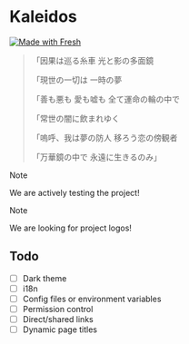 # Kaleidos

[![Made with Fresh](https://fresh.deno.dev/fresh-badge-dark.svg)](https://fresh.deno.dev)

> 「因果は巡る糸車 光と影の多面鏡
>
> 「現世の一切は 一時の夢
>
> 「善も悪も 愛も嘘も 全て運命の輪の中で
>
> 「常世の闇に飲まれゆく
>
> 「嗚呼、我は夢の防人 移ろう恋の傍観者
>
> 「万華鏡の中で 永遠に生きるのみ」

> [!NOTE]
> We are actively testing the project!

> [!NOTE]
> We are looking for project logos!

## Todo

- [ ] Dark theme
- [ ] i18n
- [ ] Config files or environment variables
- [ ] Permission control
- [ ] Direct/shared links
- [ ] Dynamic page titles
